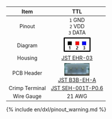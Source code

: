 
|Item|TTL|
|:---:|:---:|
|Pinout|`1` GND<br>`2` VDD<br>`3` DATA|
|Diagram|![](/assets/images/dxl/jst_b3beha_diagram.png)|
|Housing|[JST EHR-03]|
|PCB Header|![](/assets/images/dxl/jst_b3beha.png)<br />[JST B3B-EH-A]|
|Crimp Terminal|[JST SEH-001T-P0.6]|
|Wire Gauge|21 AWG|

{% include en/dxl/pinout_warning.md %}

[JST EHR-03]: http://www.jst-mfg.com/product/pdf/eng/eEH.pdf
[JST B3B-EH-A]: http://www.jst-mfg.com/product/pdf/eng/eEH.pdf
[JST SEH-001T-P0.6]: http://www.jst-mfg.com/product/pdf/eng/eEH.pdf
